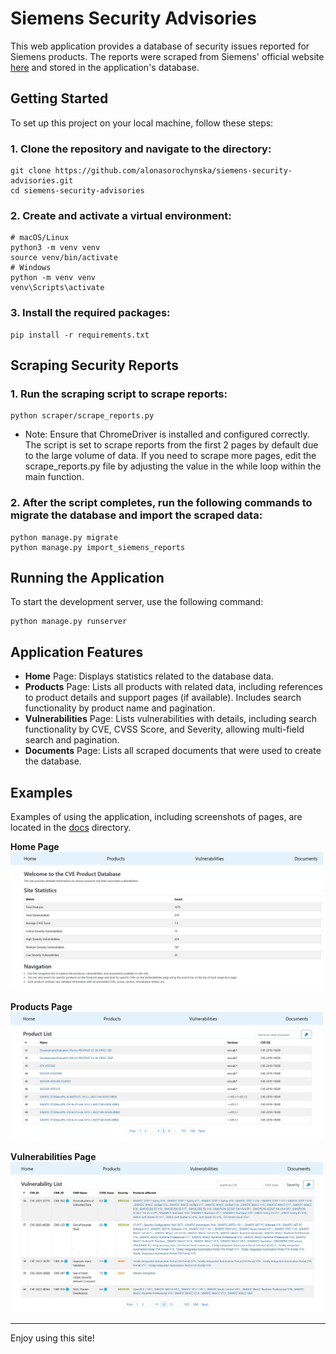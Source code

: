 # Siemens Security Advisories

This web application provides a database of security issues reported for Siemens products. The reports were scraped from
Siemens' official
website [here](https://www.siemens.com/global/en/products/services/cert.html#SiemensSecurityAdvisories) and stored in
the application's database.

## Getting Started

To set up this project on your local machine, follow these steps:

### 1. Clone the repository and navigate to the directory:

```shell
git clone https://github.com/alonasorochynska/siemens-security-advisories.git
cd siemens-security-advisories
```

### 2. Create and activate a virtual environment:

```shell
# macOS/Linux
python3 -m venv venv
source venv/bin/activate
# Windows
python -m venv venv
venv\Scripts\activate
```

### 3. Install the required packages:

```shell
pip install -r requirements.txt
```

## Scraping Security Reports

### 1. Run the scraping script to scrape reports:

```shell
python scraper/scrape_reports.py
```

* Note: Ensure that ChromeDriver is installed and configured correctly. The script is set to scrape reports from the
  first 2 pages by default due to the large volume of data. If you need to scrape more pages, edit the
  scrape_reports.py file by adjusting the value in the while loop within the main function.

### 2. After the script completes, run the following commands to migrate the database and import the scraped data:

```shell
python manage.py migrate
python manage.py import_siemens_reports
```

## Running the Application

To start the development server, use the following command:

```shell
python manage.py runserver
```

## Application Features

* <b>Home</b> Page: Displays statistics related to the database data.
* <b>Products</b> Page: Lists all products with related data, including references to product details and support
  pages (if available). Includes search functionality by product name and pagination.
* <b>Vulnerabilities</b> Page: Lists vulnerabilities with details, including search functionality by CVE, CVSS Score,
  and Severity, allowing multi-field search and pagination.
* <b>Documents</b> Page: Lists all scraped documents that were used to create the database.

## Examples

Examples of using the application, including screenshots of pages, are located in the [docs](./docs) directory.

**Home Page**<br>
<img src="docs/home.jpg" alt="Home Page Example" width="500"/>

**Products Page**<br>
  <img src="docs/products.jpg" alt="Products Page Example" width="500"/>

**Vulnerabilities Page**<br>
  <img src="docs/vulnerabilities.jpg" alt="Vulnerabilities Page Example" width="500"/>

<hr>

Enjoy using this site!